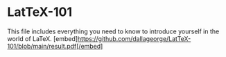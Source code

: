 # LatTeX-101
This file includes everything you need to know to introduce yourself in the world of LaTeX.
[embed]https://github.com/dallageorge/LatTeX-101/blob/main/result.pdf[/embed]
